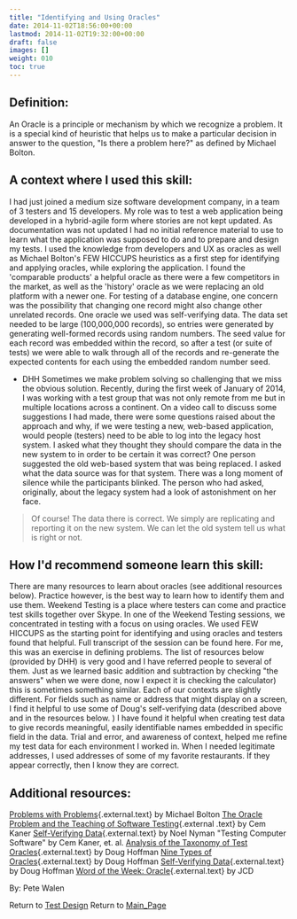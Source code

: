 ```yaml
---
title: "Identifying and Using Oracles"
date: 2014-11-02T18:56:00+00:00
lastmod: 2014-11-02T19:32:00+00:00
draft: false
images: []
weight: 010
toc: true
---
```


## Definition:

An Oracle is a principle or mechanism by which we recognize a problem.
It is a special kind of heuristic that helps us to make a particular decision in answer to the question, "Is there a problem here?" as defined by Michael Bolton.

## A context where I used this skill:

I had just joined a medium size software development company, in a team of 3 testers and 15 developers.
My role was to test a web application being developed in a hybrid-agile form where stories are not kept updated.
As documentation was not updated I had no initial reference material to use to learn what the application was supposed to do and to prepare and design my tests.
I used the knowledge from developers and UX as oracles as well as Michael Bolton\'s FEW HICCUPS heuristics as a first step for identifying and applying oracles, while exploring the application.
I found the \'comparable products\' a helpful oracle as there were a few competitors in the market, as well as the \'history\' oracle as we were replacing an old platform with a newer one.
For testing of a database engine, one concern was the possibility that changing one record might also change other unrelated records.
One oracle we used was self-verifying data.
The data set needed to be large (100,000,000 records), so entries were generated by generating well-formed records using random numbers.
The seed value for each record was embedded within the record, so after a test (or suite of tests) we were able to walk through all of the records and re-generate the expected contents for each using the embedded random number seed.
- DHH Sometimes we make problem solving so challenging that we miss the obvious solution.
Recently, during the first week of January of 2014, I was working with a test group that was not only remote from me but in multiple locations across a continent.
On a video call to discuss some suggestions I had made, there were some questions raised about the approach and why, if we were testing a new, web-based application, would people (testers) need to be able to log into the legacy host system.
I asked what they thought they should compare the data in the new system to in order to be certain it was correct? One person suggested the old web-based system that was being replaced.
I asked what the data source was for that system.
There was a long moment of silence while the participants blinked.
The person who had asked, originally, about the legacy system had a look of astonishment on her face.

> Of course! The data there is correct.
> We simply are replicating and reporting it on the new system.
> We can let the old system tell us what is right or not.

## How I\'d recommend someone learn this skill:

There are many resources to learn about oracles (see additional resources below).
Practice however, is the best way to learn how to identify them and use them.
Weekend Testing is a place where testers can come and practice test skills together over Skype.
In one of the Weekend Testing sessions, we concentrated in testing with a focus on using oracles.
We used FEW HICCUPS as the starting point for identifying and using oracles and testers found that helpful.
Full transcript of the session can be found here.
For me, this was an exercise in defining problems.
The list of resources below (provided by DHH) is very good and I have referred people to several of them.
Just as we learned basic addition and subtraction by checking \"the answers\" when we were done, now I expect it is checking the calculator) this is sometimes something similar.
Each of our contexts are slightly different.
For fields such as name or address that might display on a screen, I find it helpful to use some of Doug\'s self-verifying data (described above and in the resources below.
) I have found it helpful when creating test data to give records meaningful, easily identifiable names embedded in specific field in the data.
Trial and error, and awareness of context, helped me refine my test data for each environment I worked in.
When I needed legitimate addresses, I used addresses of some of my favorite restaurants.
If they appear correctly, then I know they are correct.


## Additional resources:

[Problems with Problems](http://www.developsense.com/blog/2012/04/problems-with-problems/){.external.text} by Michael Bolton
[The Oracle Problem and the Teaching of Software Testing](http://kaner.com/?p=190){.external .text} by Cem Kaner
[Self-Verifying Data](https://www.damianbrunold.ch/files/testing/3648785.pdf){.external.text} by Noel Nyman
\"Testing Computer Software\" by Cem Kaner, et. al.
[Analysis of the Taxonomy of Test Oracles](http://www.softwarequalitymethods.com/html/body_h-papers.html#taxonomy){.external.text} by Doug Hoffman
[Nine Types of Oracles](http://www.softwarequalitymethods.com/html/body_h-papers.html#NineTypes){.external.text} by Doug Hoffman
[Self-Verifying Data](http://www.uploads.pnsqc.org/2012/papers/t-36_Hoffman_paper.pdf){.external.text} by Doug Hoffman
[Word of the Week: Oracle](http://about98percentdone.blogspot.com/2013/11/word-of-week-oracle.html){.external.text} by JCD

By: Pete Walen

Return to [Test Design](Test_Design.html?title=Test_Design "Test Design")
Return to [Main\_Page](Main_Page.html?title=Main_Page "Main Page")
